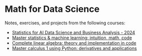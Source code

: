 # Math for Data Science

Notes, exercises, and projects from the following courses: 
* [Statistics for AI Data Science and Business Analysis - 2024](https://www.udemy.com/course/statistics-probability-for-data-science)
* [Master statistics & machine learning: intuition, math, code](https://www.udemy.com/course/statsml_x)
* [Complete linear algebra: theory and implementation in code](https://www.udemy.com/course/linear-algebra-theory-and-implementation)
* [Master calculus 1 using Python: derivatives and applications](https://www.udemy.com/course/pycalc1_x)